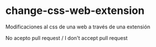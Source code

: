 # change-css-web-extension
Modificaciones al css de una web a través de una extensión

No acepto pull request / I don't accept pull request
